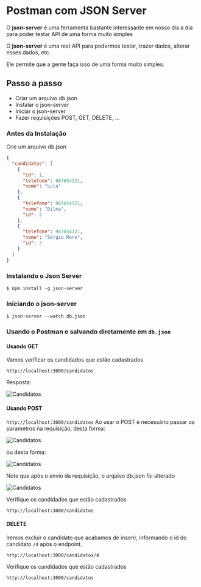 # Postman com JSON Server

O **json-server** é uma ferramenta bastante interessante em nosso dia a dia para poder testar API de uma forma muito simples

O **json-server** é uma rest API para podermos testar, trazer dados, alterar esses dados, etc. 

Ele permite que a gente faça isso de uma forma muito simples.

## Passo a passo
* Criar um arquivo db.json
* Instalar o json-server
* Iniciar o json-server
* Fazer requisições POST, GET, DELETE, ...

### Antes da Instalação

Crie um arquivo db.json

```json
{
  "candidatos": [
    {
      "id": 1,
      "telefone": 987654321,
      "nome": "Lula"
    },
    {
      "telefone": 987654321,
      "nome": "Dilma",
      "id": 2
    },
    {
      "telefone": 987654321,
      "nome": "Sergio Moro",
      "id": 3
    }
  ]
}
```

### Instalando o Json Server

````
$ npm install -g json-server
````

### Iniciando o json-server

````
$ json-server --watch db.json
````

### Usando o Postman e salvando diretamente em ```db.json```

#### Usando GET
Vamos verificar os candidados que estão cadastrados

````http://localhost:3000/candidatos````

Resposta:

![Candidatos](/images/get-candidatos.png)

#### Usando POST

````http://localhost:3000/candidatos````
Ao usar o POST é necessário passar os parametros na requisição, desta forma:

![Candidatos](/images/post-candidatos.png)

ou desta forma:

![Candidatos](/images/post-candidatos.png)

Note que após o envio da requisição,  o arquivo db.json foi alterado

![Candidatos](/images/code-post-candidatos.png)

Verifique os candidados que estão cadastrados

````http://localhost:3000/candidatos````

#### DELETE

Iremos excluir o candidato que acabamos de inserir, informando o id do candidato ````/4```` após o endpoint.

````http://localhost:3000/candidatos/4````


Verifique os candidados que estão cadastrados

````http://localhost:3000/candidatos````


